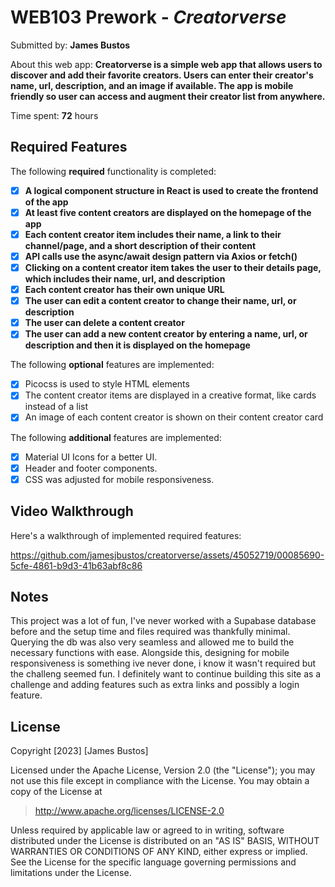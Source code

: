# WEB103 Prework - _Creatorverse_

Submitted by: **James Bustos**

About this web app: **Creatorverse is a simple web app that allows users to discover and add their favorite creators. Users can enter their creator's name, url, description, and an image if available. The app is mobile friendly so user can access and augment their creator list from anywhere.**

Time spent: **72** hours

## Required Features

The following **required** functionality is completed:

<!-- 👉🏿👉🏿👉🏿 Make sure to check off completed functionality below -->

- [x] **A logical component structure in React is used to create the frontend of the app**
- [x] **At least five content creators are displayed on the homepage of the app**
- [x] **Each content creator item includes their name, a link to their channel/page, and a short description of their content**
- [x] **API calls use the async/await design pattern via Axios or fetch()**
- [x] **Clicking on a content creator item takes the user to their details page, which includes their name, url, and description**
- [x] **Each content creator has their own unique URL**
- [x] **The user can edit a content creator to change their name, url, or description**
- [x] **The user can delete a content creator**
- [x] **The user can add a new content creator by entering a name, url, or description and then it is displayed on the homepage**

The following **optional** features are implemented:

- [x] Picocss is used to style HTML elements
- [x] The content creator items are displayed in a creative format, like cards instead of a list
- [x] An image of each content creator is shown on their content creator card

The following **additional** features are implemented:

- [x] Material UI Icons for a better UI.
- [x] Header and footer components.
- [x] CSS was adjusted for mobile responsiveness.

## Video Walkthrough

Here's a walkthrough of implemented required features:

https://github.com/jamesjbustos/creatorverse/assets/45052719/00085690-5cfe-4861-b9d3-41b63abf8c86

## Notes

This project was a lot of fun, I've never worked with a Supabase database before and the setup time and files required was thankfully minimal. Querying the db was also very seamless and allowed me to build the necessary functions with ease. Alongside this, designing for mobile responsiveness is something ive never done, i know it wasn't required but the challeng seemed fun. I definitely want to continue building this site as a challenge and adding features such as extra links and possibly a login feature.

## License

Copyright [2023] [James Bustos]

Licensed under the Apache License, Version 2.0 (the "License"); you may not use this file except in compliance with the License. You may obtain a copy of the License at

> http://www.apache.org/licenses/LICENSE-2.0

Unless required by applicable law or agreed to in writing, software distributed under the License is distributed on an "AS IS" BASIS, WITHOUT WARRANTIES OR CONDITIONS OF ANY KIND, either express or implied. See the License for the specific language governing permissions and limitations under the License.
